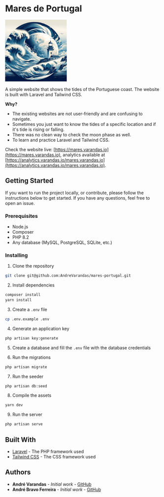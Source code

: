 # Mares de Portugal

<img src="/public/images/sea-logo.webp" alt="Mares de Portugal logo" width="200" style="text-align:center;">

A simple website that shows the tides of the Portuguese coast. The website is built with Laravel and Tailwind CSS.

**Why?**

-   The existing websites are not user-friendly and are confusing to navigate.
-   Sometimes you just want to know the tides of a specific location and if it's tide is rising or falling.
-   There was no clean way to check the moon phase as well.
-   To learn and practice Laravel and Tailwind CSS.

Check the website live: [https://mares.varandas.io](https://mares.varandas.io), analytics available at [https://analytics.varandas.io/mares.varandas.io](https://analytics.varandas.io/mares.varandas.io).

## Getting Started

If you want to run the project locally, or contribute, please follow the instructions below to get started. If you have any questions, feel free to open an issue.

### Prerequisites

-   Node.js
-   Composer
-   PHP 8.2
-   Any database (MySQL, PostgreSQL, SQLite, etc.)

### Installing

1. Clone the repository

```bash
git clone git@github.com:AndreVarandas/mares-portugal.git
```

2. Install dependencies

```bash
composer install
yarn install
```

3. Create a `.env` file

```bash
cp .env.example .env
```

4. Generate an application key

```bash
php artisan key:generate
```

5. Create a database and fill the `.env` file with the database credentials

6. Run the migrations

```bash
php artisan migrate
```

7. Run the seeder

```bash
php artisan db:seed
```

8. Compile the assets

```bash
yarn dev
```

9. Run the server

```bash
php artisan serve
```

## Built With

-   [Laravel](https://laravel.com/) - The PHP framework used
-   [Tailwind CSS](https://tailwindcss.com/) - The CSS framework used

## Authors

-   **André Varandas** - _Initial work_ - [GitHub](https://github.com/AndreVarandas)
-   **André Bravo Ferreira** - _Initial work_ - [GitHub](https://github.com/AndreBravoFerreira)

